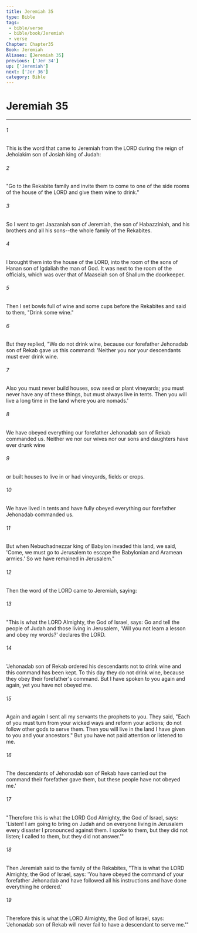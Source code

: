 ```yaml
---
title: Jeremiah 35
type: Bible
tags:
 - bible/verse
 - bible/book/Jeremiah
 - verse
Chapter: Chapter35
Book: Jeremiah
Aliases: [Jeremiah 35]
previous: ['Jer 34']
up: ['Jeremiah']
next: ['Jer 36']
category: Bible
---
```

# Jeremiah 35

***


###### 1 
This is the word that came to Jeremiah from the LORD during the reign of Jehoiakim son of Josiah king of Judah: 

###### 2 
"Go to the Rekabite family and invite them to come to one of the side rooms of the house of the LORD and give them wine to drink." 

###### 3 
So I went to get Jaazaniah son of Jeremiah, the son of Habazziniah, and his brothers and all his sons--the whole family of the Rekabites. 

###### 4 
I brought them into the house of the LORD, into the room of the sons of Hanan son of Igdaliah the man of God. It was next to the room of the officials, which was over that of Maaseiah son of Shallum the doorkeeper. 

###### 5 
Then I set bowls full of wine and some cups before the Rekabites and said to them, "Drink some wine." 

###### 6 
But they replied, "We do not drink wine, because our forefather Jehonadab son of Rekab gave us this command: 'Neither you nor your descendants must ever drink wine. 

###### 7 
Also you must never build houses, sow seed or plant vineyards; you must never have any of these things, but must always live in tents. Then you will live a long time in the land where you are nomads.' 

###### 8 
We have obeyed everything our forefather Jehonadab son of Rekab commanded us. Neither we nor our wives nor our sons and daughters have ever drunk wine 

###### 9 
or built houses to live in or had vineyards, fields or crops. 

###### 10 
We have lived in tents and have fully obeyed everything our forefather Jehonadab commanded us. 

###### 11 
But when Nebuchadnezzar king of Babylon invaded this land, we said, 'Come, we must go to Jerusalem to escape the Babylonian and Aramean armies.' So we have remained in Jerusalem." 

###### 12 
Then the word of the LORD came to Jeremiah, saying: 

###### 13 
"This is what the LORD Almighty, the God of Israel, says: Go and tell the people of Judah and those living in Jerusalem, 'Will you not learn a lesson and obey my words?' declares the LORD. 

###### 14 
'Jehonadab son of Rekab ordered his descendants not to drink wine and this command has been kept. To this day they do not drink wine, because they obey their forefather's command. But I have spoken to you again and again, yet you have not obeyed me. 

###### 15 
Again and again I sent all my servants the prophets to you. They said, "Each of you must turn from your wicked ways and reform your actions; do not follow other gods to serve them. Then you will live in the land I have given to you and your ancestors." But you have not paid attention or listened to me. 

###### 16 
The descendants of Jehonadab son of Rekab have carried out the command their forefather gave them, but these people have not obeyed me.' 

###### 17 
"Therefore this is what the LORD God Almighty, the God of Israel, says: 'Listen! I am going to bring on Judah and on everyone living in Jerusalem every disaster I pronounced against them. I spoke to them, but they did not listen; I called to them, but they did not answer.'" 

###### 18 
Then Jeremiah said to the family of the Rekabites, "This is what the LORD Almighty, the God of Israel, says: 'You have obeyed the command of your forefather Jehonadab and have followed all his instructions and have done everything he ordered.' 

###### 19 
Therefore this is what the LORD Almighty, the God of Israel, says: 'Jehonadab son of Rekab will never fail to have a descendant to serve me.'" 
